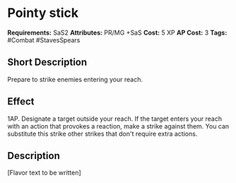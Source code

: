 # Pointy stick

**Requirements:** SaS2
**Attributes:** PR/MG +SaS
**Cost:** 5 XP
**AP Cost:** 3
**Tags:** #Combat #StavesSpears

## Short Description
Prepare to strike enemies entering your reach.

## Effect
1AP. Designate a target outside your reach. If the target enters your reach with an action that provokes a reaction, make a strike against them. You can substitute this strike other strikes that don't require extra actions.

## Description
[Flavor text to be written]